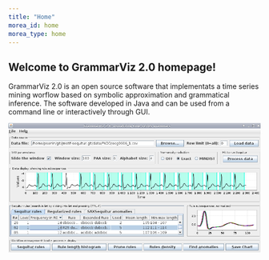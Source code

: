 ```yaml
---
title: "Home"
morea_id: home
morea_type: home
---
```


## Welcome to GrammarViz 2.0 homepage!

GrammarViz 2.0 is an open source software that implementats a time series mining worflow based on symbolic approximation and grammatical inference. The software developed in Java and can be used from a command line or interactively through GUI.


![GrammarViz 2.0 screenshot](/morea/assets/screen-front.png "GrammarViz 2.0 screenshot")
